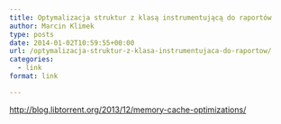 ```yaml
---
title: Optymalizacja struktur z klasą instrumentującą do raportów
author: Marcin Klimek
type: posts
date: 2014-01-02T10:59:55+00:00
url: /optymalizacja-struktur-z-klasa-instrumentujaca-do-raportow/
categories:
  - link
format: link

---
```

<http://blog.libtorrent.org/2013/12/memory-cache-optimizations/>